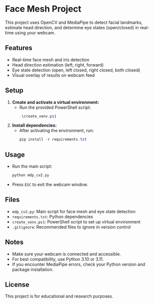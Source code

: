 # Face Mesh Project

This project uses OpenCV and MediaPipe to detect facial landmarks, estimate head direction, and determine eye states (open/closed) in real-time using your webcam.

## Features
- Real-time face mesh and iris detection
- Head direction estimation (left, right, forward)
- Eye state detection (open, left closed, right closed, both closed)
- Visual overlay of results on webcam feed

## Setup
1. **Create and activate a virtual environment:**
   - Run the provided PowerShell script:
     ```powershell
     .\create_venv.ps1
     ```
2. **Install dependencies:**
   - After activating the environment, run:
     ```powershell
     pip install -r requirements.txt
     ```

## Usage
- Run the main script:
  ```powershell
  python mdp_cv2.py
  ```
- Press `ESC` to exit the webcam window.

## Files
- `mdp_cv2.py`: Main script for face mesh and eye state detection
- `requirements.txt`: Python dependencies
- `create_venv.ps1`: PowerShell script to set up virtual environment
- `.gitignore`: Recommended files to ignore in version control

## Notes
- Make sure your webcam is connected and accessible.
- For best compatibility, use Python 3.10 or 3.11.
- If you encounter MediaPipe errors, check your Python version and package installation.

## License
This project is for educational and research purposes.
